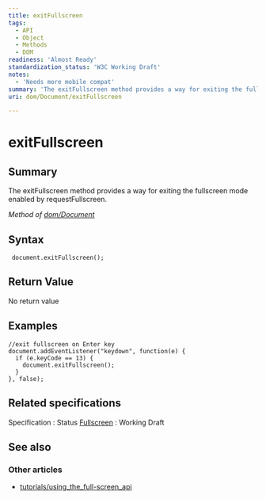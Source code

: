 ```yaml
---
title: exitFullscreen
tags:
  - API
  - Object
  - Methods
  - DOM
readiness: 'Almost Ready'
standardization_status: 'W3C Working Draft'
notes:
  - 'Needs more mobile compat'
summary: 'The exitFullscreen method provides a way for exiting the fullscreen mode enabled by requestFullscreen.'
uri: dom/Document/exitFullscreen

---
```

# exitFullscreen

## Summary

The exitFullscreen method provides a way for exiting the fullscreen mode enabled by requestFullscreen.

*Method of [dom/Document](/dom/Document)*

## Syntax

``` {.js}
 document.exitFullscreen();
```

## Return Value

No return value

## Examples

``` {.js}
//exit fullscreen on Enter key
document.addEventListener("keydown", function(e) {
  if (e.keyCode == 13) {
    document.exitFullscreen();
  }
}, false);
```

## Related specifications

Specification
:   Status
[Fullscreen](http://www.w3.org/TR/fullscreen/#api)
:   Working Draft

## See also

### Other articles

-   [tutorials/using\_the\_full-screen\_api](/tutorials/using_the_full-screen_api)

